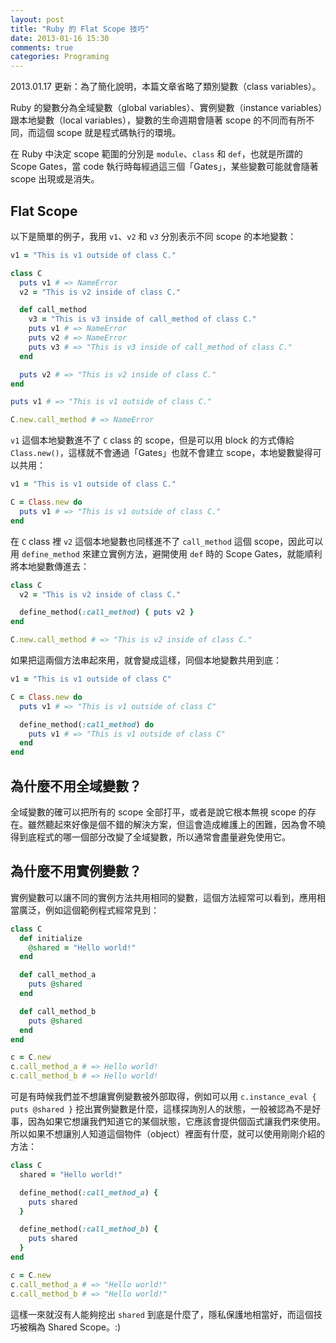 ```yaml
---
layout: post
title: "Ruby 的 Flat Scope 技巧"
date: 2013-01-16 15:30
comments: true
categories: Programing
---
```

2013.01.17 更新：為了簡化說明，本篇文章省略了類別變數（class variables）。

Ruby 的變數分為全域變數（global variables）、實例變數（instance variables）跟本地變數（local variables），變數的生命週期會隨著 scope 的不同而有所不同，而這個 scope 就是程式碼執行的環境。

在 Ruby 中決定 scope 範圍的分別是 `module`、`class` 和 `def`，也就是所謂的 Scope Gates，當 code 執行時每經過這三個「Gates」，某些變數可能就會隨著 scope 出現或是消失。

## Flat Scope

以下是簡單的例子，我用 `v1`、`v2` 和 `v3` 分別表示不同 scope 的本地變數：

``` ruby
v1 = "This is v1 outside of class C."

class C
  puts v1 # => NameError
  v2 = "This is v2 inside of class C."

  def call_method
    v3 = "This is v3 inside of call_method of class C."
    puts v1 # => NameError
    puts v2 # => NameError
    puts v3 # => "This is v3 inside of call_method of class C."
  end

  puts v2 # => "This is v2 inside of class C."
end

puts v1 # => "This is v1 outside of class C."

C.new.call_method # => NameError
```

`v1` 這個本地變數進不了 `C` class 的 scope，但是可以用 block 的方式傳給 `Class.new()`，這樣就不會通過「Gates」也就不會建立 scope，本地變數變得可以共用：

``` ruby
v1 = "This is v1 outside of class C."

C = Class.new do
  puts v1 # => "This is v1 outside of class C."
end
```

在 `C` class 裡 `v2` 這個本地變數也同樣進不了 `call_method` 這個 scope，因此可以用 `define_method` 來建立實例方法，避開使用 `def` 時的 Scope Gates，就能順利將本地變數傳進去：

``` ruby
class C
  v2 = "This is v2 inside of class C."

  define_method(:call_method) { puts v2 }
end

C.new.call_method # => "This is v2 inside of class C."
```

如果把這兩個方法串起來用，就會變成這樣，同個本地變數共用到底：

``` ruby
v1 = "This is v1 outside of class C"

C = Class.new do
  puts v1 # => "This is v1 outside of class C"

  define_method(:call_method) do
    puts v1 # => "This is v1 outside of class C"
  end
end
```

## 為什麼不用全域變數？

全域變數的確可以把所有的 scope 全部打平，或者是說它根本無視 scope 的存在。雖然聽起來好像是個不錯的解決方案，但這會造成維護上的困難，因為會不曉得到底程式的哪一個部分改變了全域變數，所以通常會盡量避免使用它。

## 為什麼不用實例變數？

實例變數可以讓不同的實例方法共用相同的變數，這個方法經常可以看到，應用相當廣泛，例如這個範例程式經常見到：

``` ruby
class C
  def initialize
    @shared = "Hello world!"
  end

  def call_method_a
    puts @shared
  end

  def call_method_b
    puts @shared
  end
end

c = C.new
c.call_method_a # => Hello world!
c.call_method_b # => Hello world!

```

可是有時候我們並不想讓實例變數被外部取得，例如可以用 `c.instance_eval { puts @shared }` 挖出實例變數是什麼，這樣探詢別人的狀態，一般被認為不是好事，因為如果它想讓我們知道它的某個狀態，它應該會提供個函式讓我們來使用。所以如果不想讓別人知道這個物件（object）裡面有什麼，就可以使用剛剛介紹的方法：

``` ruby
class C
  shared = "Hello world!"

  define_method(:call_method_a) {
    puts shared
  }

  define_method(:call_method_b) {
    puts shared
  }
end

c = C.new
c.call_method_a # => "Hello world!"
c.call_method_b # => "Hello world!"
```

這樣一來就沒有人能夠挖出 `shared` 到底是什麼了，隱私保護地相當好，而這個技巧被稱為 Shared Scope。:)
